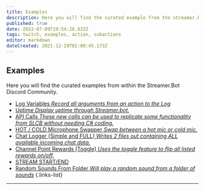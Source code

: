 ```yaml
---
title: Examples
description: Here you will find the curated example from the streamer.bot discord .
published: true
date: 2022-07-09T19:54:28.632Z
tags: twitch, examples, action, subactions
editor: markdown
dateCreated: 2021-12-29T02:00:45.173Z
---
```


## Examples 

Here you will find the curated examples from within the Streamer.Bot Discord Community. 
 
* [Log Variables *Record all arguments from an action to the Log*](/en/Sub-Actions/Code/Execute-CSharp-Code/Examples/Log-All-Arguments)
* [Uptime *Display uptime through Streamer.bot.*](/en/Examples/uptime)
* [API Calls *These new calls can be used to replicate some functionality from SLCB without needing C# coding.*](/en/Examples/api-calls)
* [HOT / COLD Microphone Swapper *Swap between a hot mic or cold mic.*](/en/Examples/hot-cold-mic)
* [Chat Logger (Simple and FULL) *Writes 2 files out containing ALL available incoming chat data.*](/en/Examples/chat-logger)
* [Channel Point Rewards (Toggle) *Uses the toggle feature to flip all listed rewards on/off.*](/en/Examples/cpr-toggle)
* [STREAM START/END](/en/Examples/stream-start-stop)
* [Random Sounds From Folder *Will play a random sound from a folder of sounds*](/en/Examples/random-sound-from-folder)
{.links-list}


***